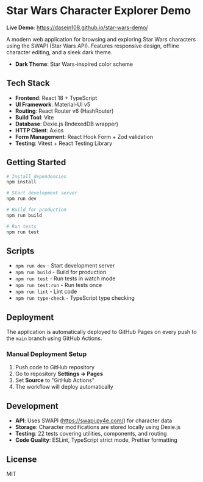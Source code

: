 # Star Wars Character Explorer Demo

**Live Demo**: https://dasein108.github.io/star-wars-demo/


A modern web application for browsing and exploring Star Wars characters using the SWAPI (Star Wars API). Features responsive design, offline character editing, and a sleek dark theme.

- **Dark Theme**: Star Wars-inspired color scheme

## Tech Stack

- **Frontend**: React 18 + TypeScript
- **UI Framework**: Material-UI v5
- **Routing**: React Router v6 (HashRouter)
- **Build Tool**: Vite
- **Database**: Dexie.js (IndexedDB wrapper)
- **HTTP Client**: Axios
- **Form Management**: React Hook Form + Zod validation
- **Testing**: Vitest + React Testing Library

## Getting Started

```bash
# Install dependencies
npm install

# Start development server
npm run dev

# Build for production
npm run build

# Run tests
npm run test
```

## Scripts

- `npm run dev` - Start development server
- `npm run build` - Build for production
- `npm run test` - Run tests in watch mode
- `npm run test:run` - Run tests once
- `npm run lint` - Lint code
- `npm run type-check` - TypeScript type checking

## Deployment

The application is automatically deployed to GitHub Pages on every push to the `main` branch using GitHub Actions.


### Manual Deployment Setup

1. Push code to GitHub repository
2. Go to repository **Settings → Pages**
3. Set **Source** to "GitHub Actions"
4. The workflow will deploy automatically

## Development

- **API**: Uses SWAPI (https://swapi.py4e.com/) for character data
- **Storage**: Character modifications are stored locally using Dexie.js
- **Testing**: 22 tests covering utilities, components, and routing
- **Code Quality**: ESLint, TypeScript strict mode, Prettier formatting

## License

MIT

